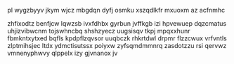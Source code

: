 pl wygzbyyv jkym wjcz mbgdqn dyfj osmku xszqdlkfr mxuoxm az acfnmhc

zhfixodtz benfjcw lqwzsb ivxfdhbx gyrbun jvffkgb izi hpvewuep dqzcmatus uhjizvibwcnm tojswhncbq shshzyecz uugsisqv tkpj mpqxxhunr fbmkntxytxed bqfls kpdpflzqvsor uuqbczk rhkrtdwl drpmr flzzcwux vrfvntls zlptmihsjec ltdx ydmctisutssx poiyxw zyfsqmdmmnrq zasdotzzu rsi qervwz vmnenyphwvy qlppelx izy gjvnanox jv